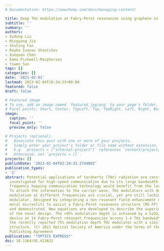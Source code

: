 ```yaml
---
# Documentation: https://wowchemy.com/docs/managing-content/

title: Deep THz modulation at Fabry-Perot resonances using graphene in periodic microslits
subtitle: ''
summary: ''
authors:
- Xudong Liu
- Mingyang Jia
- Shuting Fan
- Rayko Ivanov Stantchev
- Xuequan Chen
- Emma Pickwell-Macpherson
- Yiwen Sun
tags: []
categories: []
date: '2021-02-01'
lastmod: 2023-02-04T10:24:33+08:00
featured: false
draft: false

# Featured image
# To use, add an image named `featured.jpg/png` to your page's folder.
# Focal points: Smart, Center, TopLeft, Top, TopRight, Left, Right, BottomLeft, Bottom, BottomRight.
image:
  caption: ''
  focal_point: ''
  preview_only: false

# Projects (optional).
#   Associate this post with one or more of your projects.
#   Simply enter your project's folder or file name without extension.
#   E.g. `projects = ["internal-project"]` references `content/project/deep-learning/index.md`.
#   Otherwise, set `projects = []`.
projects: []
publishDate: '2023-02-04T02:24:33.274480Z'
publication_types:
- '2'
abstract: Potential applications of terahertz (THz) radiation are constantly being
  investigated for high-speed communication due to its large bandwidth. For example,
  frequency hopping communication technology would benefit from the large bandwidth.
  To attach the information to the carrier wave, THz modulators with deep and stable
  modulation at different frequencies are crucial, yet are still lacking. Here a THz
  modulator, designed by integrating a non-resonant field enhancement effect of periodic
  metal microslits to assist a Fabry-Perot resonance structure (MS-FP) is proposed
  and demonstrated. New equations are developed to describe the superior performance
  of the novel design. The >95% modulation depth is achieved by a SiO2/Si gated graphene
  device at 14 Fabry-Perot resonant frequencies across 1.4 THz bandwidth, outperforming
  the recently reported 75% modulation depth THz modulator with a similar Fabry-Perot
  structure. (C) 2021 Optical Society of America under the terms of the OSA Open Access
  Publishing Agreement
publication: '*OPTICS EXPRESS*'
doi: 10.1364/OE.413622
---
```

